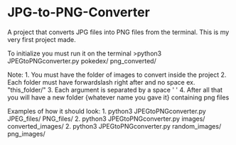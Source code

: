 # JPG-to-PNG-Converter
A project that converts JPG files into PNG files from the terminal.
This is my very first project made.

To initialize you must run it on the terminal
    >python3 JPEGtoPNGconverter.py pokedex/ png_converted/
    
Note:
    1. You must have the folder of images to convert inside the project 
    2. Each folder must have forwardslash right after and no space ex. "this_folder/"
    3. Each argument is separated by a space ' ' 
    4. After all that you will have a new folder {whatever name you gave it} containing png files

Examples of how it should look:
1.
    python3 JPEGtoPNGconverter.py JPEG_files/ PNG_files/
2.
    python3 JPEGtoPNGconverter.py images/ converted_images/
2.
    python3 JPEGtoPNGconverter.py random_images/ png_images/
